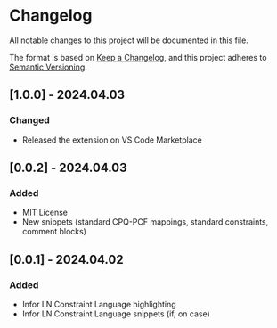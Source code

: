 # Changelog

All notable changes to this project will be documented in this file.

The format is based on [Keep a Changelog](https://keepachangelog.com/en/1.1.0/),
and this project adheres to [Semantic Versioning](https://semver.org/spec/v2.0.0.html).

## [1.0.0] - 2024.04.03

### Changed

- Released the extension on VS Code Marketplace

## [0.0.2] - 2024.04.03

### Added

- MIT License
- New snippets (standard CPQ-PCF mappings, standard constraints, comment blocks)

## [0.0.1] - 2024.04.02

### Added

- Infor LN Constraint Language highlighting
- Infor LN Constraint Language snippets (if, on case)